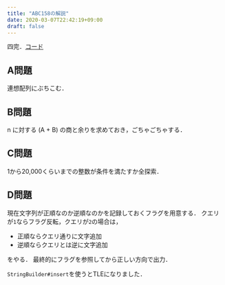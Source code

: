 ```yaml
---
title: "ABC158の解説"
date: 2020-03-07T22:42:19+09:00
draft: false
---
```


四完．[コード](https://github.com/t45k/kyopuro/master/tree/abc158)

## A問題
連想配列にぶちこむ．

## B問題
n に対する (A + B) の商と余りを求めておき，ごちゃごちゃする．

## C問題
1から20,000くらいまでの整数が条件を満たすか全探索．

## D問題
現在文字列が正順なのか逆順なのかを記録しておくフラグを用意する．
クエリが`1`ならフラグ反転，クエリが`2`の場合は，
- 正順ならクエリ通りに文字追加
- 逆順ならクエリとは逆に文字追加

をやる．
最終的にフラグを参照してから正しい方向で出力．

`StringBuilder#insert`を使うとTLEになりました．
